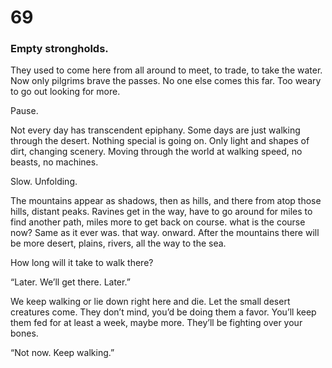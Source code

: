 # 69

### Empty strongholds.

They used to come here from all around to meet, to trade, to take the water. Now only pilgrims brave the passes. No one else comes this far. Too weary to go out looking for more.

Pause.

Not every day has transcendent epiphany. Some days are just walking through the desert. Nothing special is going on. Only light and shapes of dirt, changing scenery. Moving through the world at walking speed, no beasts, no machines.

Slow. Unfolding.

The mountains appear as shadows, then as hills, and there from atop those hills, distant peaks. Ravines get in the way, have to go around for miles to find another path, miles more to get back on course. what is the course now? Same as it ever was. that way. onward. After the mountains there will be more desert, plains, rivers, all the way to the sea.

How long will it take to walk there?

“Later. We’ll get there. Later.”

We keep walking or lie down right here and die. Let the small desert creatures come. They don’t mind, you’d be doing them a favor. You’ll keep them fed for at least a week, maybe more. They’ll be fighting over your bones. 

“Not now. Keep walking.”